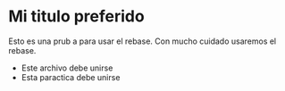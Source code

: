 # Mi titulo preferido

Esto es una prub a para usar el rebase. Con mucho cuidado usaremos el rebase.

- Este archivo debe unirse
- Esta paractica debe unirse
